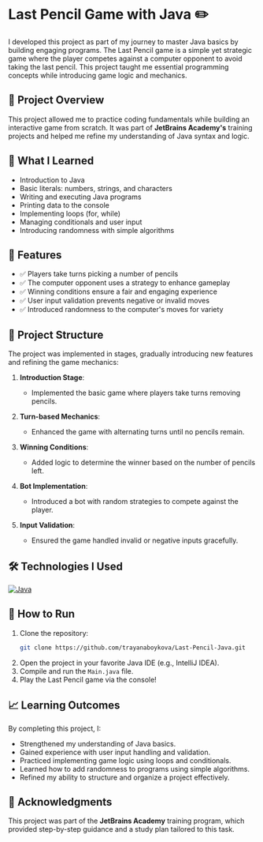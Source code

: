 # Last Pencil Game with Java ✏️  

I developed this project as part of my journey to master Java basics by building engaging programs. The Last Pencil game is a simple yet strategic game where the player competes against a computer opponent to avoid taking the last pencil. This project taught me essential programming concepts while introducing game logic and mechanics.  

## 🚀 Project Overview  
This project allowed me to practice coding fundamentals while building an interactive game from scratch. It was part of **JetBrains Academy's** training projects and helped me refine my understanding of Java syntax and logic.  

## 🎯 What I Learned  
- Introduction to Java  
- Basic literals: numbers, strings, and characters  
- Writing and executing Java programs  
- Printing data to the console  
- Implementing loops (for, while)  
- Managing conditionals and user input  
- Introducing randomness with simple algorithms  

## 🔧 Features  
- ✅ Players take turns picking a number of pencils  
- ✅ The computer opponent uses a strategy to enhance gameplay  
- ✅ Winning conditions ensure a fair and engaging experience  
- ✅ User input validation prevents negative or invalid moves  
- ✅ Introduced randomness to the computer's moves for variety  

## 📂 Project Structure  
The project was implemented in stages, gradually introducing new features and refining the game mechanics:  

1. **Introduction Stage**:  
   - Implemented the basic game where players take turns removing pencils.  

2. **Turn-based Mechanics**:  
   - Enhanced the game with alternating turns until no pencils remain.  

3. **Winning Conditions**:  
   - Added logic to determine the winner based on the number of pencils left.  

4. **Bot Implementation**:  
   - Introduced a bot with random strategies to compete against the player.  

5. **Input Validation**:  
   - Ensured the game handled invalid or negative inputs gracefully.  

## 🛠️ Technologies I Used  
[![Java](https://skillicons.dev/icons?i=java&theme=light)](https://www.java.com/)  

## 🤔 How to Run  
1. Clone the repository:  
   ```bash
   git clone https://github.com/trayanaboykova/Last-Pencil-Java.git
2. Open the project in your favorite Java IDE (e.g., IntelliJ IDEA).
3. Compile and run the `Main.java` file.
4. Play the Last Pencil game via the console!

## 📈 Learning Outcomes

By completing this project, I:

- Strengthened my understanding of Java basics.
- Gained experience with user input handling and validation.
- Practiced implementing game logic using loops and conditionals.
- Learned how to add randomness to programs using simple algorithms.
- Refined my ability to structure and organize a project effectively.

## 🌟 Acknowledgments

This project was part of the **JetBrains Academy** training program, which provided step-by-step guidance and a study plan tailored to this task.

